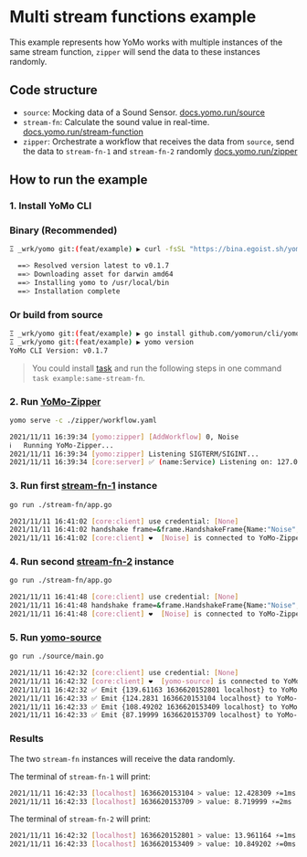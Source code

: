 # Multi stream functions example

This example represents how YoMo works with multiple instances of the same stream function, `zipper` will send the data to these instances randomly.

## Code structure

+ `source`: Mocking data of a Sound Sensor. [docs.yomo.run/source](https://docs.yomo.run/source)
+ `stream-fn`: Calculate the sound value in real-time. [docs.yomo.run/stream-function](https://docs.yomo.run/stream-function)
+ `zipper`: Orchestrate a workflow that receives the data from `source`, send the data to `stream-fn-1` and `stream-fn-2` randomly [docs.yomo.run/zipper](https://docs.yomo.run/zipper)

## How to run the example

### 1. Install YoMo CLI

### Binary (Recommended)

```bash
Ξ _wrk/yomo git:(feat/example) ▶ curl -fsSL "https://bina.egoist.sh/yomorun/cli?name=yomo" | sh

  ==> Resolved version latest to v0.1.7
  ==> Downloading asset for darwin amd64
  ==> Installing yomo to /usr/local/bin
  ==> Installation complete
```

### Or build from source

```bash
Ξ _wrk/yomo git:(feat/example) ▶ go install github.com/yomorun/cli/yomo@latest
Ξ _wrk/yomo git:(feat/example) ▶ yomo version
YoMo CLI Version: v0.1.7
```

> You could install [task](https://taskfile.dev/#/installation) and run the following steps in one command `task example:same-stream-fn`.

### 2. Run [YoMo-Zipper](https://docs.yomo.run/zipper)

```bash
yomo serve -c ./zipper/workflow.yaml

2021/11/11 16:39:34 [yomo:zipper] [AddWorkflow] 0, Noise
ℹ️   Running YoMo-Zipper...
2021/11/11 16:39:34 [yomo:zipper] Listening SIGTERM/SIGINT...
2021/11/11 16:39:34 [core:server] ✅ (name:Service) Listening on: 127.0.0.1:9000, QUIC: [v1 draft-29]
```

### 3. Run first [stream-fn-1](https://docs.yomo.run/stream-function) instance

```bash
go run ./stream-fn/app.go

2021/11/11 16:41:02 [core:client] use credential: [None]
2021/11/11 16:41:02 handshake frame=&frame.HandshakeFrame{Name:"Noise", ClientType:0x5d, authType:0x0, authPayload:[]uint8(nil)},err=<nil>
2021/11/11 16:41:02 [core:client] ❤️  [Noise] is connected to YoMo-Zipper localhost:9000
```

### 4. Run second [stream-fn-2](https://docs.yomo.run/stream-function) instance

```bash
go run ./stream-fn/app.go

2021/11/11 16:41:48 [core:client] use credential: [None]
2021/11/11 16:41:48 handshake frame=&frame.HandshakeFrame{Name:"Noise", ClientType:0x5d, authType:0x0, authPayload:[]uint8(nil)},err=<nil>
2021/11/11 16:41:48 [core:client] ❤️  [Noise] is connected to YoMo-Zipper localhost:9000
```

### 5. Run [yomo-source](https://docs.yomo.run/source)

```bash
go run ./source/main.go

2021/11/11 16:42:32 [core:client] use credential: [None]
2021/11/11 16:42:32 [core:client] ❤️  [yomo-source] is connected to YoMo-Zipper localhost:9000
2021/11/11 16:42:32 ✅ Emit {139.61163 1636620152801 localhost} to YoMo-Zipper
2021/11/11 16:42:33 ✅ Emit {124.2831 1636620153104 localhost} to YoMo-Zipper
2021/11/11 16:42:33 ✅ Emit {108.49202 1636620153409 localhost} to YoMo-Zipper
2021/11/11 16:42:33 ✅ Emit {87.19999 1636620153709 localhost} to YoMo-Zipper
```

### Results

The two `stream-fn` instances will receive the data randomly.

The terminal of `stream-fn-1` will print:

```bash
2021/11/11 16:42:33 [localhost] 1636620153104 > value: 12.428309 ⚡️=1ms
2021/11/11 16:42:33 [localhost] 1636620153709 > value: 8.719999 ⚡️=2ms
```

The terminal of `stream-fn-2` will print:

```bash
2021/11/11 16:42:32 [localhost] 1636620152801 > value: 13.961164 ⚡️=1ms
2021/11/11 16:42:33 [localhost] 1636620153409 > value: 10.849202 ⚡️=0ms
```
